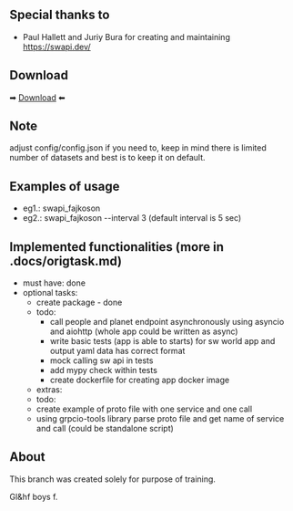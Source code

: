 
## Special thanks to 
- Paul Hallett and Juriy Bura for creating and maintaining https://swapi.dev/ 

## Download

➡ [Download](https://github.com/fajkoson/swapi/archive/refs/heads/main.zip) ⬅

## Note
adjust config/config.json if you need to, keep in mind there is limited 
number of datasets and best is to keep it on default.

## Examples of usage
- eg1.: swapi_fajkoson
- eg2.: swapi_fajkoson --interval 3 (default interval is 5 sec)


## Implemented functionalities (more in .docs/origtask.md)
- must have: done
- optional tasks: 
    - create package - done
    - todo:
        - call people and planet endpoint asynchronously using asyncio and aiohttp (whole app could be written as async)
        - write basic tests (app is able to starts) for sw world app and output yaml data has correct format
        - mock calling sw api in tests
        - add mypy check within tests
        - create dockerfile for creating app docker image
    - extras:
    - todo:
    - create example of proto file with one service and one call
    - using grpcio-tools library parse proto file and get name of service and call (could be standalone script)

## About
This branch was created solely for purpose of training.

Gl&hf boys f.
